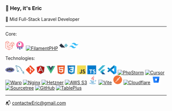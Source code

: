 ### 👋 Hey, it's Eric

🚀 Mid Full-Stack Laravel Developer  

---

Core:

<a href="https://laravel.com/"><img src="https://github.com/devicons/devicon/blob/v2.16.0/icons/laravel/laravel-original.svg" alt="Laravel" width="28"/></a>
<a href="https://livewire.laravel.com/"><img src="https://github.com/devicons/devicon/blob/v2.16.0/icons/livewire/livewire-original.svg" alt="Livewire" width="28"/></a>
<a href="https://filamentphp.com/"><img src="https://github.com/user-attachments/assets/6b913903-f071-4b7f-a48e-675490649d0c" alt="FilamentPHP" width="24"/></a>
<a href="https://alpinejs.dev/"><img src="https://github.com/devicons/devicon/blob/v2.16.0/icons/alpinejs/alpinejs-original.svg" alt="AlpineJS" width="28"/></a>
<a href="https://tailwindcss.com/"><img src="https://github.com/devicons/devicon/blob/v2.16.0/icons/tailwindcss/tailwindcss-original.svg" alt="TailwindCSS" width="28"/></a>

Technologies:

<a href="https://www.php.net/"><img src="https://github.com/devicons/devicon/blob/v2.16.0/icons/php/php-original.svg" alt="PHP" width="28"/></a>
<a href="https://www.mysql.com/"><img src="https://github.com/devicons/devicon/blob/v2.16.0/icons/mysql/mysql-original.svg" alt="MySQL" width="28"/></a>
<a href="https://git-scm.com/"><img src="https://github.com/devicons/devicon/blob/v2.16.0/icons/git/git-original.svg" alt="Git" width="28"/></a>
<a href="https://angular.io/"><img src="https://github.com/devicons/devicon/blob/v2.16.0/icons/angularjs/angularjs-original.svg" alt="Angular" width="28"/></a>
<a href="https://vuejs.org/"><img src="https://github.com/devicons/devicon/blob/v2.16.0/icons/vuejs/vuejs-original.svg" alt="Vue.js" width="28"/></a>
<a href="https://developer.mozilla.org/en-US/docs/Web/HTML"><img src="https://github.com/devicons/devicon/blob/v2.16.0/icons/html5/html5-original.svg" alt="HTML5" width="28"/></a>
<a href="https://developer.mozilla.org/en-US/docs/Web/CSS"><img src="https://github.com/devicons/devicon/blob/v2.16.0/icons/css3/css3-original.svg" alt="CSS3" width="28"/></a>
<a href="https://developer.mozilla.org/en-US/docs/Web/JavaScript"><img src="https://github.com/devicons/devicon/blob/v2.16.0/icons/javascript/javascript-original.svg" alt="JavaScript" width="28"/></a>
<a href="https://www.typescriptlang.org/"><img src="https://github.com/devicons/devicon/blob/v2.16.0/icons/typescript/typescript-original.svg" alt="TypeScript" width="28"/></a>
<a href="https://flutter.dev/"><img src="https://github.com/devicons/devicon/blob/v2.16.0/icons/flutter/flutter-original.svg" alt="Flutter" width="28"/></a>
<a href="https://code.visualstudio.com/"><img src="https://github.com/devicons/devicon/blob/v2.16.0/icons/vscode/vscode-original.svg" alt="VSCode" width="28"/></a>
<a href="https://www.jetbrains.com/phpstorm/"><img src="https://resources.jetbrains.com/storage/products/phpstorm/img/meta/phpstorm_logo_300x300.png" alt="PhpStorm" width="28"/></a>
<a href="https://www.cursor.sh/"><img src="https://img.icons8.com/color/512/cursor-ai.png" alt="Cursor" width="28"/></a>
<a href="https://www.warp.dev/"><img src="https://www.dockhunt.com/_next/image?url=https%3A%2F%2Fdockhunt-images.nyc3.cdn.digitaloceanspaces.com%2F84b9d8fe-3492-44d3-90d3-26d1b69b6d56&w=256&q=75" alt="Warp" width="28"/></a>
<a href="https://www.nginx.com/"><img src="https://www.svgrepo.com/show/373924/nginx.svg" alt="Nginx" width="28"/></a>
<a href="https://www.hetzner.com/"><img src="https://avatars.githubusercontent.com/u/30047064?s=200&v=4" alt="Hetzner" width="28"/></a>
<a href="https://aws.amazon.com/s3/"><img src="https://sandrocirulli.net/site/wp-content/uploads/2019/10/Amazon-Simple-Storage-Service-S3_light-bg@4x.png" alt="AWS S3" width="28"/></a>
<a href="https://www.java.com/"><img src="https://github.com/devicons/devicon/blob/v2.16.0/icons/java/java-original.svg" alt="Java" width="28"/></a>
<a href="https://vitejs.dev/"><img src="https://vitejs.dev/logo.svg" alt="Vite" width="28"/></a>
<a href="https://www.postman.com/"><img src="https://github.com/devicons/devicon/blob/v2.16.0/icons/postman/postman-original.svg" alt="Postman" width="28"/></a>
<a href="https://www.cloudflare.com/"><img src="https://upload.wikimedia.org/wikipedia/commons/9/94/Cloudflare_Logo.png" alt="Cloudflare" width="28"/></a>
<a href="https://bitbucket.org/"><img src="https://github.com/devicons/devicon/blob/v2.16.0/icons/bitbucket/bitbucket-original.svg" alt="Bitbucket" width="28"/></a>
<a href="https://www.sourcetreeapp.com/"><img src="https://images.icon-icons.com/3053/PNG/512/sourcetree_macos_bigsur_icon_189711.png" alt="Sourcetree" width="28"/></a>
<a href="https://github.com/"><img src="https://upload.wikimedia.org/wikipedia/commons/thumb/a/ae/Github-desktop-logo-symbol.svg/2048px-Github-desktop-logo-symbol.svg.png" alt="GitHub" width="28"/></a>
<a href="https://tableplus.com/"><img src="https://cdn.jim-nielsen.com/macos/512/tableplus-2024-11-21.png?rf=1024" alt="TablePlus" width="28"/></a>


---

📬 contactwEric@gmail.com
